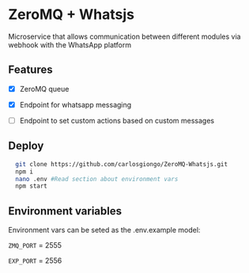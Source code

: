 
# ZeroMQ + Whatsjs

Microservice that allows communication between different modules via webhook with the WhatsApp platform



## Features

- [x]  ZeroMQ queue
- [x]  Endpoint for whatsapp messaging
- [ ]  Endpoint to set custom actions based on custom messages


## Deploy


```bash
  git clone https://github.com/carlosgiongo/ZeroMQ-Whatsjs.git
  npm i
  nano .env #Read section about environment vars
  npm start
```


## Environment variables

Environment vars can be seted as the .env.example model:

`ZMQ_PORT` = 2555

`EXP_PORT` = 2556

